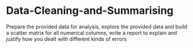 # Data-Cleaning-and-Summarising
Prepare the provided data for analysis, explore the provided data and build a scatter matrix for all numerical columns, write a report to explain and justify how you dealt with different kinds of errors
